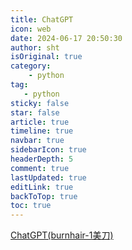 ```yaml
---
title: ChatGPT
icon: web
date: 2024-06-17 20:50:30
author: sht
isOriginal: true
category: 
    - python
tag:
   - python
sticky: false
star: false
article: true
timeline: true
navbar: true
sidebarIcon: true
headerDepth: 5
comment: true
lastUpdated: true
editLink: true
backToTop: true
toc: true
---
```


[ChatGPT(burnhair-1美刀)](https://nextchat.burn.hair/#/?settings={"key":"sk-IOXa75TjIuEBymgBD2Ac4c6b19E14e66B19cDc3a17A5351f","url":"https://burn.hair"})
